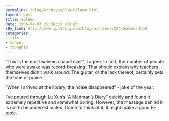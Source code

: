 ```yaml
--- 
permalink: /blog/archives/284-Solemn.html
layout: post
title: Solemn
date: 2006-04-03 22:38:33 +08:00
s9y_link: http://www.iphoting.com/blog/archives/284-Solemn.html
categories: 
- life
- school
- thoughts
---
```

<p class="whiteline"><p>&#8220;This is the most solemn chapel ever&#8221;, I agree. In fact, the number of people who were awake was record-breaking. That should explain why teachers themselves didn&#8217;t walk around. The guitar, or the lack thereof, certainly sets the tone of praise.</p>
</p><p class="whiteline"><p>&#8220;When I arrived at the library, the noise disappeared&#8221; - joke of the year.</p>
</p><p class="break"><p>I&#8217;ve poured through Lu Xun&#8217;s &#8220;A Madman&#8217;s Diary&#8221; quickly and found it extremely repetitive and somewhat boring. However, the message behind it is not to be underestimated. Come to think of it, it might make a good EE topic.</p></p>
